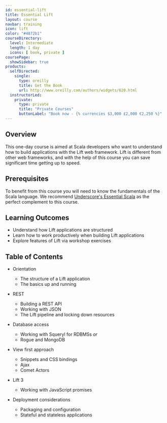 ```yaml
---
id: essential-lift
title: Essential Lift
layout: course
navbar: training
icon: lift
color: "#4872b1"
courseDirectory:
  level: Intermediate
  length: 1 day
  icons: [ book, private ]
coursePage:
  showSidebar: true
products:
  selfDirected:
    single:
      type: oreilly
      title: Get the Book
      url: http://www.oreilly.com/authors/widgets/620.html
  instructorLed:
    private:
      type: private
      title: "Private Courses"
      buttonLabel: "Book now - {% currencies $3,000 £2,000 €2,250 %}"
---
```


## Overview

This one-day course is aimed at Scala developers who want to understand how to build applications with the Lift web framework. Lift is different from other web frameworks, and with the help of this course you can save significant time getting up to speed.

## Prerequisites

To benefit from this course you will need to know the fundamentals of the Scala language. We recommend [Underscore's Essential Scala](essential-scala.html) as the perfect complement to this course.

## Learning Outcomes

- Understand how Lift applications are structured
- Learn how to work productively when building Lift applications
- Explore features of Lift via workshop exercises

## Table of Contents

- Orientation
  - The structure of a Lift application
  - The basics up and running

- REST
  - Building a REST API
  - Working with JSON
  - The Lift pipeline and locking down resources

- Database access
  - Working with Squeryl for RDBMSs _or_
  - Rogue and MongoDB

- View first approach
  - Snippets and CSS bindings
  - Ajax
  - Comet Actors

- Lift 3
  - Working with JavaScript promises

- Deployment considerations
  - Packaging and configuration
  - Stateful and stateless applications
